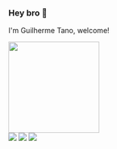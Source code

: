 ### Hey bro 👋
I'm Guilherme Tano, welcome!
 <div>
  <a href="https://github.com/mathleite">
  <img height="180em" src="https://github-readme-stats.vercel.app/api?username=GuilhermeTano&show_icons=true&theme=dark&include_all_commits=true&count_private=true"/>
</div>

<div> 
  <a href="https://instagram.com/guilhermetano" target="_blank"><img src="https://img.shields.io/badge/-Instagram-%23E4405F?style=for-the-badge&logo=instagram&logoColor=white" target="_blank"></a>
  <a href = "mailto:prtanno@gmail.com"><img src="https://img.shields.io/badge/-Gmail-%23333?style=for-the-badge&logo=gmail&logoColor=white" target="_blank"></a>
  <a href="https://www.linkedin.com/in/guilherme-tano-9baa661a3" target="_blank"><img src="https://img.shields.io/badge/-LinkedIn-%230077B5?style=for-the-badge&logo=linkedin&logoColor=white" target="_blank"></a>
</div>
<!---
GuilhermeTano/GuilhermeTano is a ✨ special ✨ repository because its `README.md` (this file) appears on your GitHub profile.
You can click the Preview link to take a look at your changes.
--->
